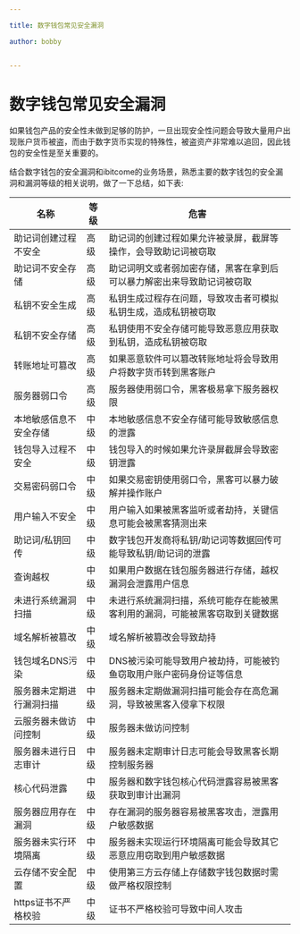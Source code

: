 ```yaml
---

title: 数字钱包常见安全漏洞

author: bobby


---
```


# 数字钱包常见安全漏洞

如果钱包产品的安全性未做到足够的防护，一旦出现安全性问题会导致大量用户出现账户货币被盗，而由于数字货币实现的特殊性，被盗资产非常难以追回，因此钱包的安全性是至关重要的。

结合数字钱包的安全漏洞和ibitcome的业务场景，熟悉主要的数字钱包的安全漏洞和漏洞等级的相关说明，做了一下总结，如下表:

|           名称     |      等级     |                           危害                       |
|       -------     |    ------     |                         -----                       |
| 助记词创建过程不安全 |      高级     | 助记词的创建过程如果允许被录屏，截屏等 操作，会导致助记词被窃取|
| 助记词不安全存储     |     高级     | 助记词明文或者弱加密存储，黑客在拿到后 可以暴力解密出来导致助记词被窃取 |
| 私钥不安全生成      |      高级     | 私钥生成过程存在问题，导致攻击者可模拟 私钥生成，造成私钥被窃取 |
| 私钥不安全存储      |     高级      |私钥使用不安全存储可能导致恶意应用获取到私钥，造成私钥被窃取 |
| 转账地址可篡改      |     高级      | 如果恶意软件可以篡改转账地址将会导致用户将数字货币转到黑客账户 |
| 服务器弱口令         |     高级       | 服务器使用弱口令，黑客极易拿下服务器权限      |
| 本地敏感信息不安全存储 |    中级      | 本地敏感信息不安全存储可能导致敏感信息的泄露 |
| 钱包导入过程不安全    |    中级      |钱包导入的时候如果允许录屏截屏会导致密钥泄露  |
| 交易密码弱口令       |     中级     | 如果交易密钥使用弱口令，黑客可以暴力破解并操作账户  |
| 用户输入不安全       |    中级       | 用户输入如果被黑客监听或者劫持，关键信息可能会被黑客猜测出来 |
| 助记词/私钥回传     |     中级       | 数字钱包开发商将私钥/助记词等数据回传可能导致私钥/助记词的泄露 |
| 查询越权          |      中级       | 如果用户数据在钱包服务器进行存储，越权漏洞会泄露用户信息 |
| 未进行系统漏洞扫描  |     中级       |  未进行系统漏洞扫描，系统可能存在能被黑客利用的漏洞，可能被黑客窃取到关键数据
| 域名解析被篡改     |     中级        | 域名解析被篡改会导致劫持
| 钱包域名DNS污染    |    中级        |  DNS被污染可能导致用户被劫持，可能被钓 鱼窃取用户账户密码身份证等信息
| 服务器未定期进行漏洞扫描 |  中级      |  服务器未定期做漏洞扫描可能会存在高危漏洞，导致被黑客入侵拿下权限
| 云服务器未做访问控制     |  中级     |  服务器未做访问控制
| 服务器未进行日志审计 |      中级     |   服务器未定期审计日志可能会导致黑客长期控制服务器
| 核心代码泄露        |    中级       |  服务器和数字钱包核心代码泄露容易被黑客获取到审计出漏洞
| 服务器应用存在漏洞   |   中级       |  存在漏洞的服务器容易被黑客攻击，泄露用户敏感数据
| 服务器未实行环境隔离  |  中级        |  服务器未实现运行环境隔离可能会导致其它恶意应用窃取到用户敏感数据
| 云存储不安全配置     |   中级       |  使用第三方云存储上存储数字钱包数据时需做严格权限控制
| https证书不严格校验  | 中级         | 证书不严格校验可导致中间人攻击 |